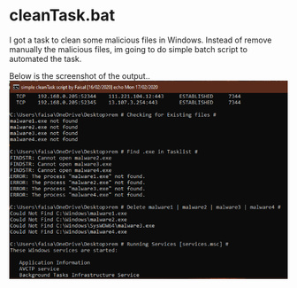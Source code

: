 # cleanTask.bat
I got a task to clean some malicious files in Windows. Instead of remove manually the malicious files, im going to do simple batch script to automated the task.

Below is the screenshot of the output..
![alt text](https://raw.githubusercontent.com/faisalfs10x/cleanTask.bat/master/screenshot.PNG)
